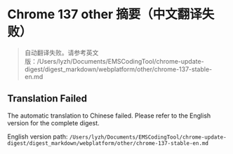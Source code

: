 # Chrome 137 other 摘要（中文翻译失败）

> 自动翻译失败。请参考英文版：/Users/lyzh/Documents/EMSCodingTool/chrome-update-digest/digest_markdown/webplatform/other/chrome-137-stable-en.md

## Translation Failed

The automatic translation to Chinese failed. Please refer to the English version for the complete digest.

English version path: `/Users/lyzh/Documents/EMSCodingTool/chrome-update-digest/digest_markdown/webplatform/other/chrome-137-stable-en.md`
